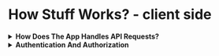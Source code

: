 # How Stuff Works? - client side

<details>
<summary>
<strong>How Does The App Handles API Requests?</strong>
</summary>

  
  
[react-query](https://react-query.tanstack.com/) was chosen to handle all API requests, because it is straightforward, easy to debug and handles caching and more behind the scene.

All API requests in the app use react-query with the [ApiRequests](https://github.com/nizans/graphology-web-project/blob/main/client/src/lib/ApiRequest.js) class.

I created [custom react-hooks](https://github.com/nizans/graphology-web-project/blob/6a8384d3e5dac31e159bb6ed2c416238284c05ea/client/src/lib/reactQuery.js#L16) to wrap react-query functions and the [\_fetch](https://github.com/nizans/graphology-web-project/blob/6a8384d3e5dac31e159bb6ed2c416238284c05ea/client/src/lib/reactQuery.js#L30) function to wrap the fetch API.

The hooks expect an apiRequest object containing all the information needed to make the request (e.g., URL, URI, search queries, options).

The \_fetch function checks if the response was successful and parses the JSON from the response body. It also throws any errors that occur.

[ApiRequests](https://github.com/nizans/graphology-web-project/blob/main/client/src/lib/ApiRequest.js) is a class that contains three fields:
- query: the URI and name of the API endpoint, used in react-query and for constructing the URL.
- baseUrl: the base URL of the server of the class instance (e.g., if the query is 'articles' and BASE_URL is 'http://localhost:4000' then baseUrl would be: http://localhost:4000/api/articles)
- baseOptions: the options passed with the HTTP request.

[ApiCRUDRequests](https://github.com/nizans/graphology-web-project/blob/6a8384d3e5dac31e159bb6ed2c416238284c05ea/client/src/lib/ApiRequest.js#L28) extends ApiRequests and includes an object or a function that returns an object for the CRUD operations.

Any app feature can then initiate or extend the class to make API calls from the custom hooks.

I created an extended class for each feature and overridden any needed fields(e.g., [contact](https://github.com/nizans/graphology-web-project/blob/main/client/src/features/contact/api/index.js), [auth](https://github.com/nizans/graphology-web-project/blob/6a8384d3e5dac31e159bb6ed2c416238284c05ea/client/src/features/admin/api/index.js#L5), [articles](https://github.com/nizans/graphology-web-project/blob/main/client/src/features/articles/api/index.js)).

**Some examples:**
- A simple GET request to fetch books: [BooksApiCRUDRequests](https://github.com/nizans/graphology-web-project/blob/main/client/src/features/books/api/index.js) is an extension of ApiCRUDRequests and is used [here](https://github.com/nizans/graphology-web-project/blob/6a8384d3e5dac31e159bb6ed2c416238284c05ea/client/src/features/books/components/Books.js#L12) to fetch books using the read method.
- A delete request: [delete a book](https://github.com/nizans/graphology-web-project/blob/6a8384d3e5dac31e159bb6ed2c416238284c05ea/client/src/features/books/components/OrderBook.js#L20).
- Get a single book: [read](https://github.com/nizans/graphology-web-project/blob/6a8384d3e5dac31e159bb6ed2c416238284c05ea/client/src/features/books/components/OrderBook.js#L19) with ID parameter.

  
**This design helped reduce code repetition, keep the react components lean, and allow easy changing.
An example for an API request:**
```javascript
import { useFetchData } from 'lib/reactQuery';
import { booksApiCRUDRequests } from 'features/books/index.js';

// Just call the hook with the CRUD-request
// null is because there is no need to add a URI, and { page } is a search query

const SomeComponent = () => {
  const { isLoading, data, error } = useFetchData(booksApiCRUDRequests.read(null, { page }));

  if (error) return <div>{error.message}</div>;
  if (isLoading) return <LoadingComponent></LoadingComponent>;
  return <div>{data}</div>;
};
```
</details>


<details>
<summary><strong>Authentication And Authorization</strong></summary>

The app uses [React ContextAPI](https://reactjs.org/docs/context.html) to store the state of the authentication.<br>
The [context file](https://github.com/nizans/graphology-web-project/blob/main/client/src/context/AuthContext.js) also includes and provides all the child components with a login and a logout function.<br>
This way all the authentication and authorization are handled in one location and can be used anywhere in the app.<br>

On the app first load, the context checks if the local storage has a refresh token, and if so, sends the token with a POST request to `/api/auth/refresh`.<br>
If the token is valid, the server will respond with the user information and a secured cookie with an access token.<br>
This way, a silent login will occur, and the user can stay connected to previously used devices.<br>

If the refresh did not succeed, the user must log in from the [Login component](https://github.com/nizans/graphology-web-project/blob/main/client/src/features/admin/components/Login/Login.js), which sends a POST request to `/api/auth/login`, with the credentials.<br>
If the credentials are correct, the server will respond with a JSON containing the user info and the refresh token and a secured cookie with the access token.<br>

When a refresh or login function succeeds, the context component will store the refresh token and the user info inside local storage and set the ``isAuth`` state to ``true`` and the ``user`` state to the user object, which then can be used anywhere in the app.




</details>
